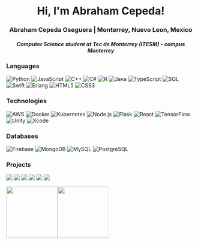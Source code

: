 <h1 align="center"> Hi, I'm Abraham Cepeda!</h1>

<div align="center">
	<h3>Abraham Cepeda Oseguera | Monterrey, Nuevo Leon, Mexico</h3>
	<h5><i>Computer Science student at Tec de Monterrey (ITESM) - campus Monterrey</i></h5>
</div>

### Languages

![Python](https://img.shields.io/badge/-Python-000?&logo=Python)
![JavaScript](https://img.shields.io/badge/-JavaScript-000?&logo=JavaScript)
![C++](https://img.shields.io/badge/-C++-000?&logo=cplusplus)
![C#](https://img.shields.io/badge/-C#-000?&logo=csharp)
![R](https://img.shields.io/badge/-R-000?&logo=R)
![Java](https://img.shields.io/badge/-Java-000?&logo=Java&logoColor=007396)
![TypeScript](https://img.shields.io/badge/-TypeScript-000?&logo=TypeScript)
![SQL](https://img.shields.io/badge/-SQL-000?&logo=MySQL)
![Swift](https://img.shields.io/badge/-Swift-000?&logo=Swift)
![Erlang](https://img.shields.io/badge/-Erlang-000?&logo=Erlang)
![HTML5](https://img.shields.io/badge/-HTML5-000?&logo=HTML5)
![CSS3](https://img.shields.io/badge/-CSS3-000?&logo=CSS3)

### Technologies

![AWS](https://img.shields.io/badge/-AWS-000?&logo=Amazon-AWS&logoColor=F90)
![Docker](https://img.shields.io/badge/-Docker-000?&logo=Docker)
![Kubernetes](https://img.shields.io/badge/-Kubernetes-000?&logo=Kubernetes)
![Node.js](https://img.shields.io/badge/-Node.js-000?&logo=node.js)
![Flask](https://img.shields.io/badge/-Flask-000?&logo=flask)
![React](https://img.shields.io/badge/-React-000?&logo=React)
![TensorFlow](https://img.shields.io/badge/-TensorFlow-000?&logo=TensorFlow)
![Unity](https://img.shields.io/badge/-Unity-000?&logo=Unity)
![Xcode](https://img.shields.io/badge/-Xcode-000?&logo=Xcode)

### Databases
![Firebase](https://img.shields.io/badge/-Firebase-000?&logo=Firebase)
![MongoDB](https://img.shields.io/badge/-MongoDB-000?&logo=MongoDB)
![MySQL](https://img.shields.io/badge/-MySQL-000?&logo=MySQL)
![PostgreSQL](https://img.shields.io/badge/-PostgreSQL-000?&logo=PostgreSQL)

### Projects

[![](https://img.shields.io/badge/-💻%20My%20Website-000)](https://abrahamcepedao.github.io/portfolio/)
[![](https://img.shields.io/badge/-🦠%20COVID‑19%20Dashboard-000)](https://www.mexicovid19.app/)
[![](https://img.shields.io/badge/-🖥️%DFutureWebDevelopment-000)](https://dfuture.tk/)
[![](https://img.shields.io/badge/-📱%20NewsBi-000)](https://www.newsbi.digital/inicio)
[![](https://img.shields.io/badge/-🥜%20Nutzen-000)](https://nutzen.herokuapp.com/)
[![](https://img.shields.io/badge/-📚%20ProjectManager-000)](https://project-management-react-5d698.web.app)


<a href="https://abrahamcepedao.github.io/portfolio/"><img height="137px" src="https://github-readme-stats.vercel.app/api?username=Abrahamcepedao&hide_title=true&hide_border=true&show_icons=true&include_all_commits=true&count_private=true&line_height=21&text_color=000&icon_color=000&bg_color=0,ea6161,ffc64d,fffc4d,52fa5a&theme=graywhite" /><!-- wi*quL3fcV --><img height="137px" src="https://github-readme-stats.vercel.app/api/top-langs/?username=Abrahamcepedao&hide=html&hide_title=true&hide_border=true&layout=compact&langs_count=6&exclude_repo=comp426,Redventures-Movie-Quotes&text_color=000&icon_color=fff&bg_color=0,52fa5a,4dfcff,c64dff&theme=graywhite" /></a>



